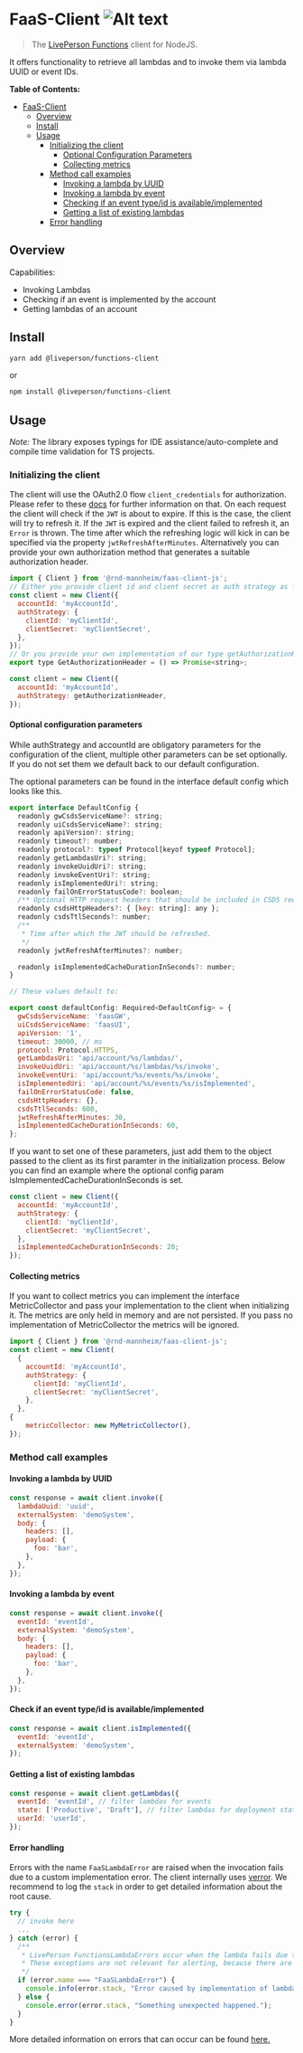 # FaaS-Client ![Alt text](https://github.com/LivePersonInc/faas-client-node/blob/master/logo.png "Logo")

> The [LivePerson Functions](https://developers.liveperson.com/liveperson-functions-overview.html) client for NodeJS.

It offers functionality to retrieve all lambdas and to invoke them via lambda UUID or event IDs.

**Table of Contents:**
<!-- toc -->

- [FaaS-Client](#faas-client)
  - [Overview](#overview)
  - [Install](#install)
  - [Usage](#usage)
    - [Initializing the client](#initializing-the-client)
      - [Optional Configuration Parameters](#optional-configuration-parameters)
      - [Collecting metrics](#collecting-metrics)
    - [Method call examples](#method-call-examples)
      - [Invoking a lambda by UUID](#invoking-a-lambda-by-uuid)
      - [Invoking a lambda by event](#invoking-a-lambda-by-event)
      - [Checking if an event type/id is available/implemented](#check-if-an-event-typeid-is-availableimplemented)
      - [Getting a list of existing lambdas](#getting-a-list-of-existing-lambdas)
    - [Error handling](#error-handling)

<!-- tocstop -->

## Overview

Capabilities:

- Invoking Lambdas
- Checking if an event is implemented by the account
- Getting lambdas of an account

## Install

```bash
yarn add @liveperson/functions-client
```

or

```bash
npm install @liveperson/functions-client
```

## Usage

_Note:_ The library exposes typings for IDE assistance/auto-complete and compile time validation for TS projects.

### Initializing the client

The client will use the OAuth2.0 flow `client_credentials` for authorization. Please refer to these [docs](https://developers.liveperson.com/liveperson-functions-external-invocations-client-credentials.html) for further information on that. On each request the client will check if the `JWT` is about to expire. If this is the case, the client will try to refresh it. If the `JWT` is expired and the client failed to refresh it, an `Error` is thrown. The time after which the refreshing logic will kick in can be specified via the property `jwtRefreshAfterMinutes`.
Alternatively you can provide your own authorization method that generates a suitable authorization header.

```js
import { Client } from '@rnd-mannheim/faas-client-js';
// Either you provide client id and client secret as auth strategy as follows
const client = new Client({
  accountId: 'myAccountId',
  authStrategy: {
    clientId: 'myClientId',
    clientSecret: 'myClientSecret',
  },
});
// Or you provide your own implementation of our type getAuthorizationHeader which looks as follows
export type GetAuthorizationHeader = () => Promise<string>;

const client = new Client({
  accountId: 'myAccountId',
  authStrategy: getAuthorizationHeader,
});
```

#### Optional configuration parameters

While authStrategy and accountId are obligatory parameters for the configuration of the client, multiple other parameters can be set optionally. If you do not set them we default back to our default configuration.

The optional parameters can be found in the interface default config which looks like this.

```js
export interface DefaultConfig {
  readonly gwCsdsServiceName?: string;
  readonly uiCsdsServiceName?: string;
  readonly apiVersion?: string;
  readonly timeout?: number;
  readonly protocol?: typeof Protocol[keyof typeof Protocol];
  readonly getLambdasUri?: string;
  readonly invokeUuidUri?: string;
  readonly invokeEventUri?: string;
  readonly isImplementedUri?: string;
  readonly failOnErrorStatusCode?: boolean;
  /** Optional HTTP request headers that should be included in CSDS requests. */
  readonly csdsHttpHeaders?: { [key: string]: any };
  readonly csdsTtlSeconds?: number;
  /**
   * Time after which the JWT should be refreshed.
   */
  readonly jwtRefreshAfterMinutes?: number;

  readonly isImplementedCacheDurationInSeconds?: number;
}

// These values default to:

export const defaultConfig: Required<DefaultConfig> = {
  gwCsdsServiceName: 'faasGW',
  uiCsdsServiceName: 'faasUI',
  apiVersion: '1',
  timeout: 30000, // ms
  protocol: Protocol.HTTPS,
  getLambdasUri: 'api/account/%s/lambdas/',
  invokeUuidUri: 'api/account/%s/lambdas/%s/invoke',
  invokeEventUri: 'api/account/%s/events/%s/invoke',
  isImplementedUri: 'api/account/%s/events/%s/isImplemented',
  failOnErrorStatusCode: false,
  csdsHttpHeaders: {},
  csdsTtlSeconds: 600,
  jwtRefreshAfterMinutes: 30,
  isImplementedCacheDurationInSeconds: 60,
};
```

If you want to set one of these parameters, just add them to the object passed to the client as its first paramter in the initialization process.
Below you can find an example where the optional config param isImplementedCacheDurationInSeconds is set.

```js
const client = new Client({
  accountId: 'myAccountId',
  authStrategy: {
    clientId: 'myClientId',
    clientSecret: 'myClientSecret',
  },
  isImplementedCacheDurationInSeconds: 20;
});
```

#### Collecting metrics

If you want to collect metrics you can implement the interface MetricCollector and pass your implementation to the client when initializing it.
The metrics are only held in memory and are not persisted. If you pass no implementation of MetricCollector the metrics will be ignored.

```js
import { Client } from '@rnd-mannheim/faas-client-js';
const client = new Client(
  {
    accountId: 'myAccountId',
    authStrategy: {
      clientId: 'myClientId',
      clientSecret: 'myClientSecret',
    },
  },
{
    metricCollector: new MyMetricCollector(),
});
```

### Method call examples

#### Invoking a lambda by UUID

```js
const response = await client.invoke({
  lambdaUuid: 'uuid',
  externalSystem: 'demoSystem',
  body: {
    headers: [],
    payload: {
      foo: 'bar',
    },
  },
});
```

#### Invoking a lambda by event

```js
const response = await client.invoke({
  eventId: 'eventId', 
  externalSystem: 'demoSystem',
  body: {
    headers: [],
    payload: {
      foo: 'bar',
    },
  },
});
```

#### Check if an event type/id is available/implemented

```js
const response = await client.isImplemented({
  eventId: 'eventId',
  externalSystem: 'demoSystem',
});
```

#### Getting a list of existing lambdas

```js
const response = await client.getLambdas({
  eventId: 'eventId', // filter lambdas for events
  state: ['Productive', 'Draft'], // filter lambdas for deployment states
  userId: 'userId',
});
```

#### Error handling

Errors with the name `FaaSLambdaError` are raised when the invocation fails due to a custom implementation error. The client internally uses [verror](https://github.com/joyent/node-verror). We recommend to log the `stack` in order to get detailed information about the root cause.

```js
try {
  // invoke here
  ...
} catch (error) {
  /**
   * LivePerson FunctionsLambdaErrors occur when the lambda fails due to the implementation.
   * These exceptions are not relevant for alerting, because there are no issues with the service itself.
   */
  if (error.name === "FaaSLambdaError") {
    console.info(error.stack, "Error caused by implementation of lambda.");
  } else {
    console.error(error.stack, "Something unexpected happened.");
  }
}
```

More detailed information on errors that can occur can be found [here.](https://lpgithub.dev.lprnd.net/RnD-Mannheim/faas-error-codes/blob/master/index.ts)
